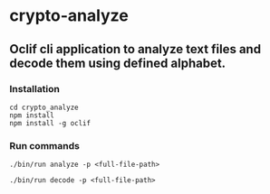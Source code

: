 # crypto-analyze

## Oclif cli application to analyze text files and decode them using defined alphabet.

### Installation

```
cd crypto_analyze
npm install
npm install -g oclif

```
### Run commands

```
./bin/run analyze -p <full-file-path>
```

```
./bin/run decode -p <full-file-path>
```
